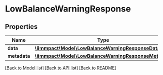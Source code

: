 # LowBalanceWarningResponse

## Properties
Name | Type | Description | Notes
------------ | ------------- | ------------- | -------------
**data** | [**\iimmpact\Model\LowBalanceWarningResponseData**](LowBalanceWarningResponseData.md) |  | [optional] 
**metadata** | [**\iimmpact\Model\LowBalanceWarningResponseMetadata**](LowBalanceWarningResponseMetadata.md) |  | [optional] 

[[Back to Model list]](../README.md#documentation-for-models) [[Back to API list]](../README.md#documentation-for-api-endpoints) [[Back to README]](../README.md)


